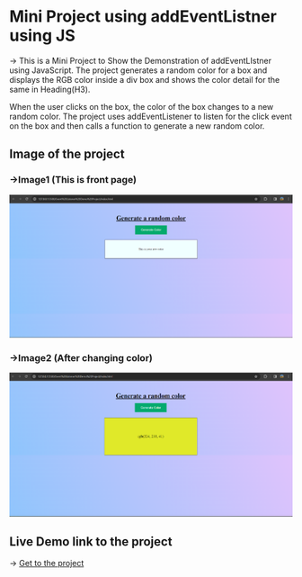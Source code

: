 

# Mini Project using addEventListner using JS
  -> This is a Mini Project to Show the Demonstration of addEventLIstner using JavaScript. The project generates a random color for a box and displays the RGB color inside a div box and shows the color detail for the same in Heading(H3). 
  
  When the user clicks on the box, the color of the box changes to a new random color. The project uses addEventListener to listen for the click event on the box and then calls a function to generate a new random color.

## Image of the project
 
 ###  ->Image1 (This is front page)

![Alter Text](img/2.png)

 ###  ->Image2 (After changing color)

![Alter Text](img/1.png)

## Live Demo link to the project
-> [Get to the project](https://www.linkedin.com/feed/  "Project Link")

